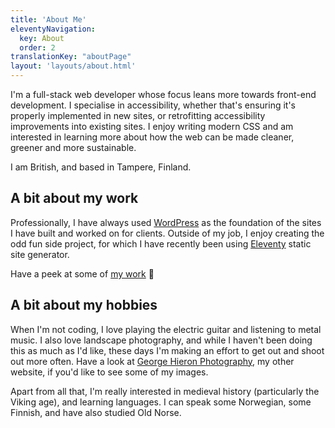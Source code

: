 ```yaml
---
title: 'About Me'
eleventyNavigation:
  key: About
  order: 2
translationKey: "aboutPage"
layout: 'layouts/about.html'
---
```


I'm a full-stack web developer whose focus leans more towards front-end development. I specialise in accessibility, whether that's ensuring it's properly implemented in new sites, or retrofitting accessibility improvements into existing sites. I enjoy writing modern CSS and am interested in learning more about how the web can be made cleaner, greener and more sustainable.

I am British, and based in Tampere, Finland.

## A bit about my work

Professionally, I have always used [WordPress](https://wordpress.org/) as the foundation of the sites I have built and worked on for clients. Outside of my job, I enjoy creating the odd fun side project, for which I have recently been using [Eleventy](https://www.11ty.dev/) static site generator.

Have a peek at some of [my work](/{{locale}}/work) 👀

## A bit about my hobbies

When I'm not coding, I love playing the electric guitar and listening to metal music. I also love landscape photography, and while I haven't been doing this as much as I'd like, these days I'm making an effort to get out and shoot out more often. Have a look at [George Hieron Photography](https://www.georgehieron.com/), my other website, if you'd like to see some of my images.

Apart from all that, I'm really interested in medieval history (particularly the Viking age), and learning languages. I can speak some Norwegian, some Finnish, and have also studied Old Norse.